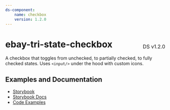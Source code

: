 ```yaml
---
ds-component:
    name: checkbox
    version: 1.2.0
---
```


<h1 style="display: flex; justify-content: space-between; align-items: center;">
    <span>
        ebay-tri-state-checkbox
    </span>
    <span style="font-weight: normal; font-size: medium; margin-bottom: -15px;">
        DS v1.2.0
    </span>
</h1>

A checkbox that toggles from unchecked, to partially checked, to fully checked states. Uses `<input/>` under the hood with custom icons.

## Examples and Documentation

-   [Storybook](https://ebay.github.io/ebayui-core/?path=/story/form-input-ebay-tri-state-checkbox)
-   [Storybook Docs](https://ebay.github.io/ebayui-core/?path=/docs/form-input-ebay-tri-state-checkbox)
-   [Code Examples](https://github.com/eBay/ebayui-core/tree/master/src/components/ebay-tri-state-checkbox/examples)
